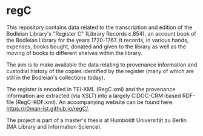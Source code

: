# regC

This repository contains data related to the transcription and  edition of the Bodleian Library's "Register C" (Library Records c.854), an account book of the
               Bodleian Library for the years 1720-1767. It records, in various hands, expenses,
               books bought, donated and given to the library as well as the moving of books to
               different shelves within the library.
               
The aim is to make available the data relating to provenance information and custodial history of the copies identified by the register (many of which are still in the Bodleian's collections today).

The register is encoded in TEI-XML (RegC.xml) and the provenance information are extracted (via XSLT) into a largely CIDOC-CRM-based RDF-file (RegC-RDF.xml). An accompanying website can be found here: https://r0man-ist.github.io/regC/.

The project is part of a master's thesis at Humboldt Universität zu Berlin (MA Library and Information Science).